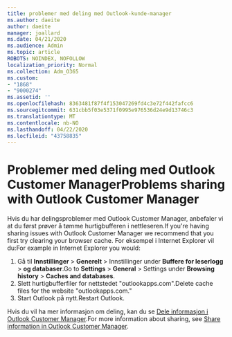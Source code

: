 ```yaml
---
title: problemer med deling med Outlook-kunde-manager
ms.author: daeite
author: daeite
manager: joallard
ms.date: 04/21/2020
ms.audience: Admin
ms.topic: article
ROBOTS: NOINDEX, NOFOLLOW
localization_priority: Normal
ms.collection: Adm_O365
ms.custom:
- "1868"
- "9000274"
ms.assetid: ''
ms.openlocfilehash: 8363481f87f4f153047269fd4c3e72f442fafcc6
ms.sourcegitcommit: 631cbb5f03e5371f0995e976536d24e9d13746c3
ms.translationtype: MT
ms.contentlocale: nb-NO
ms.lasthandoff: 04/22/2020
ms.locfileid: "43758835"
---
```

# <a name="problems-sharing-with-outlook-customer-manager"></a><span data-ttu-id="4bec8-102">Problemer med deling med Outlook Customer Manager</span><span class="sxs-lookup"><span data-stu-id="4bec8-102">Problems sharing with Outlook Customer Manager</span></span>

<span data-ttu-id="4bec8-103">Hvis du har delingsproblemer med Outlook Customer Manager, anbefaler vi at du først prøver å tømme hurtigbufferen i nettleseren.</span><span class="sxs-lookup"><span data-stu-id="4bec8-103">If you're having sharing issues with Outlook Customer Manager we recommend that you first try clearing your browser cache.</span></span> <span data-ttu-id="4bec8-104">For eksempel i Internet Explorer vil du:</span><span class="sxs-lookup"><span data-stu-id="4bec8-104">For example in Internet Explorer you would:</span></span>

1. <span data-ttu-id="4bec8-105">Gå til **Innstillinger** > **Generelt** > Innstillinger under **Buffere for leserlogg** > **og databaser**.</span><span class="sxs-lookup"><span data-stu-id="4bec8-105">Go to **Settings** > **General** > Settings under **Browsing history** > **Caches and databases**.</span></span>
2. <span data-ttu-id="4bec8-106">Slett hurtigbufferfiler for nettstedet "outlookapps.com".</span><span class="sxs-lookup"><span data-stu-id="4bec8-106">Delete cache files for the website "outlookapps.com."</span></span>
3. <span data-ttu-id="4bec8-107">Start Outlook på nytt.</span><span class="sxs-lookup"><span data-stu-id="4bec8-107">Restart Outlook.</span></span>

<span data-ttu-id="4bec8-108">Hvis du vil ha mer informasjon om deling, kan du se [Dele informasjon i Outlook Customer Manager](https://support.office.com/article/4f26cc69-67da-4cd5-b344-02d1a4799310%20).</span><span class="sxs-lookup"><span data-stu-id="4bec8-108">For more information about sharing, see [Share information in Outlook Customer Manager](https://support.office.com/article/4f26cc69-67da-4cd5-b344-02d1a4799310%20).</span></span>
